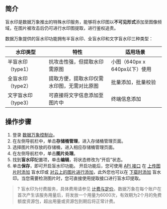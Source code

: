 ## 简介
盲水印是数据万象推出的特殊水印服务，能够将水印图以**不可见形式**添加至图像频域，在图片被攻击后仍可进行水印图提取，进行鉴权追责。

数据万象提供的盲水印功能拥有半盲水印、全盲水印和文字盲水印三种类型：

| 水印类型          | 特性                                      | 适用场景                |
| ----------------- | ----------------------------------------- | ----------------------- |
| 半盲水印（type1） | 抗攻击性强，但提取水印需原图              | 小图（640px x 640px以下）使用 |
| 全盲水印（type2） | 提取方便，提取水印仅需水印图，无需对比原图 | 批量添加，批量校验      |
| 文字盲水印（type3） | 可直接将文字信息添加至图片中              | 终端信息添加            |




## 操作步骤
1.  登录 [数据万象控制台](https://console.cloud.tencent.com/ci/bucket)。
2.  在左侧导航栏中，单击**存储桶管理**，进入存储桶管理页面。
3.  选择图片所存放的存储桶，进入相应存储桶管理页面。
4.  在左侧导航栏中，单击**图片处理**。
5.  找到**盲水印**配置项，单击**编辑**，将状态修改为“开启”状态。
6.  单击**保存**，即可开启盲水印功能。
开启功能后，您可使用 [API 接口](https://intl.cloud.tencent.com/document/product/1045/43029) 在 [上传图片时添加](https://intl.cloud.tencent.com/document/product/1045/43029) 盲水印或 [对云上的图片进行添加](https://intl.cloud.tencent.com/document/product/1045/33695)，此外您也可以在 [下载时添加](https://intl.cloud.tencent.com/document/product/1045/43029) 盲水印。当您需要检测图片时，您可直接使用提取接口进行盲水印提取。

>? 盲水印为付费服务，具体费用请参见 [计费与定价](https://intl.cloud.tencent.com/document/product/1045/33431)。数据万象在每个账户在首次产生该服务用量后，将发放一个用量为6000次，有效期为2个月的免费额度资源包，超出用量或资源包到期后将正常计费。
>

